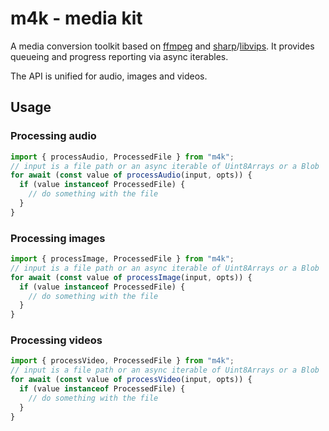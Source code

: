 # m4k - media kit

A media conversion toolkit based on [ffmpeg](https://ffmpeg.org/) and [sharp](https://sharp.pixelplumbing.com/)/[libvips](https://github.com/libvips/libvips).
It provides queueing and progress reporting via async iterables.

The API is unified for audio, images and videos.

## Usage

### Processing audio

```ts
import { processAudio, ProcessedFile } from "m4k";
// input is a file path or an async iterable of Uint8Arrays or a Blob
for await (const value of processAudio(input, opts)) {
  if (value instanceof ProcessedFile) {
    // do something with the file
  }
}
```

### Processing images

```ts
import { processImage, ProcessedFile } from "m4k";
// input is a file path or an async iterable of Uint8Arrays or a Blob
for await (const value of processImage(input, opts)) {
  if (value instanceof ProcessedFile) {
    // do something with the file
  }
}
```

### Processing videos

```ts
import { processVideo, ProcessedFile } from "m4k";
// input is a file path or an async iterable of Uint8Arrays or a Blob
for await (const value of processVideo(input, opts)) {
  if (value instanceof ProcessedFile) {
    // do something with the file
  }
}
```
